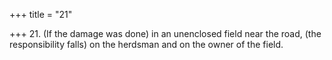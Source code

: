 +++
title = "21"

+++
21. (If the damage was done) in an unenclosed field near the road, (the responsibility falls) on the herdsman and on the owner of the field.
